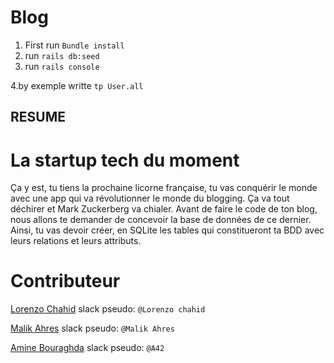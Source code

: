 # Blog

1. First run ```Bundle install```
2. run ```rails db:seed```
3. run ```rails console```

4.by exemple writte ```tp User.all```

## RESUME

# La startup tech du moment

Ça y est, tu tiens la prochaine licorne française, tu vas conquérir le monde avec une app qui va révolutionner le monde du blogging. Ça va tout déchirer et Mark Zuckerberg va chialer. Avant de faire le code de ton blog, nous allons te demander de concevoir la base de données de ce dernier. Ainsi, tu vas devoir créer, en SQLite les tables qui constitueront ta BDD avec leurs relations et leurs attributs.
# Contributeur

[Lorenzo Chahid](https://github.com/modeuil) slack pseudo: `@Lorenzo chahid`

[Malik Ahres](https://github.com/Malik42) slack pseudo: `@Malik Ahres`

[Amine Bouraghda](https://github.com/Amine42) slack pseudo: `@A42`
